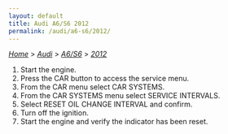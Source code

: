 ```yaml
---
layout: default
title: Audi A6/S6 2012
permalink: /audi/a6-s6/2012/
---
```

[*Home*](/) > [*Audi*](/audi/) > [*A6/S6*](/audi/a6-s6/) > [*2012*](/audi/a6-s6/2012/)
1. Start the engine.
2. Press the CAR button to access the service menu.
3. From the CAR menu select CAR SYSTEMS.
4. From the CAR SYSTEMS menu select SERVICE INTERVALS.
5. Select RESET OIL CHANGE INTERVAL and confirm.
6. Turn off the ignition.
7. Start the engine and verify the indicator has been reset.